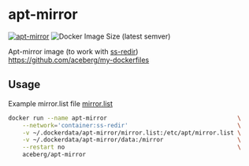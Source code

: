 # apt-mirror

[![apt-mirror](https://github.com/aceberg/my-dockerfiles/actions/workflows/apt-mirror.yml/badge.svg)](https://github.com/aceberg/my-dockerfiles/actions/workflows/apt-mirror.yml)
![Docker Image Size (latest semver)](https://img.shields.io/docker/image-size/aceberg/apt-mirror)

Apt-mirror image (to work with [ss-redir](ss-redir))   
https://github.com/aceberg/my-dockerfiles

## Usage
Example mirror.list file [mirror.list](mirror.list)

```sh
docker run --name apt-mirror                                     \
    --network='container:ss-redir'                               \
    -v ~/.dockerdata/apt-mirror/mirror.list:/etc/apt/mirror.list \
    -v ~/.dockerdata/apt-mirror/data:/mirror                     \
    --restart no                                                 \
    aceberg/apt-mirror
```